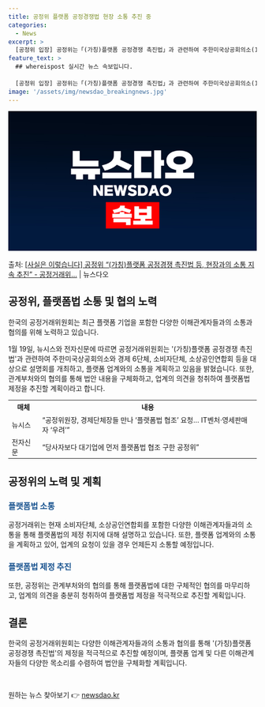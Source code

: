 ```yaml
---
title: 공정위 플랫폼 공정경쟁법 현장 소통 추진 중
categories:
  - News
excerpt: >
  [공정위 입장] 공정위는「(가칭)플랫폼 공정경쟁 촉진법」과 관련하여 주한미국상공회의소(1.11), 경제 6단…
feature_text: >
  ## whereispost 실시간 뉴스 속보입니다.

  [공정위 입장] 공정위는「(가칭)플랫폼 공정경쟁 촉진법」과 관련하여 주한미국상공회의소(1.11), 경제 6단…
image: '/assets/img/newsdao_breakingnews.jpg'
---
```


![뉴스다오 속보](/assets/img/newsdao_breakingnews.jpg)

<p>출처: <a href="https://newsdao.kr/3058" rel="dofollow">[사실은 이렇습니다] 공정위 “(가칭)플랫폼 공정경쟁 촉진법 등, 현장과의 소통 지속 추진”  - 공정거래위…</a> | 뉴스다오</p>

<h2 data-ke-size="size26">공정위, 플랫폼법 소통 및 협의 노력</h2>
한국의 공정거래위원회는 최근 플랫폼 기업을 포함한 다양한 이해관계자들과의 소통과 협의를 위해 노력하고 있습니다.

<p data-ke-size="size16">1월 19일, 뉴시스와 전자신문에 따르면 공정거래위원회는 '(가칭)플랫폼 공정경쟁 촉진법'과 관련하여 주한미국상공회의소와 경제 6단체, 소비자단체, 소상공인연합회 등을 대상으로 설명회를 개최하고, 플랫폼 업계와의 소통을 계획하고 있음을 밝혔습니다. 또한, 관계부처와의 협의를 통해 법안 내용을 구체화하고, 업계의 의견을 청취하여 플랫폼법 제정을 추진할 계획이라고 합니다.</p>

<table>
  <tr>
    <th>매체</th>
    <th>내용</th>
  </tr>
  <tr>
    <td>뉴시스</td>
    <td>“공정위원장, 경제단체장들 만나 ‘플랫폼법 협조’ 요청… IT벤처·영세판매자 ‘우려’”</td>
  </tr>
  <tr>
    <td>전자신문</td>
    <td>“당사자보다 대기업에 먼저 플랫폼법 협조 구한 공정위”</td>
  </tr>
</table>

<h2 data-ke-size="size26">공정위의 노력 및 계획</h2>
<h3><b><span style="color: #1a5490;">플랫폼법 소통</span></b></h3>
<p data-ke-size="size16">공정거래위는 현재 소비자단체, 소상공인연합회를 포함한 다양한 이해관계자들과의 소통을 통해 플랫폼법의 제정 취지에 대해 설명하고 있습니다. 또한, 플랫폼 업계와의 소통을 계획하고 있어, 업계의 요청이 있을 경우 언제든지 소통할 예정입니다.</p>

<h3><b><span style="color: #1a5490;">플랫폼법 제정 추진</span></b></h3>
<p data-ke-size="size16">또한, 공정위는 관계부처와의 협의를 통해 플랫폼법에 대한 구체적인 협의를 마무리하고, 업계의 의견을 충분히 청취하여 플랫폼법 제정을 적극적으로 추진할 계획입니다.</p>

<h2 data-ke-size="size26">결론</h2>
<p data-ke-size="size16">한국의 공정거래위원회는 다양한 이해관계자들과의 소통과 협의를 통해 '(가칭)플랫폼 공정경쟁 촉진법'의 제정을 적극적으로 추진할 예정이며, 플랫폼 업계 및 다른 이해관계자들의 다양한 목소리를 수렴하여 법안을 구체화할 계획입니다.</p>

<p data-ke-size="size16">&nbsp;</p> 

원하는 뉴스 찾아보기 👉 <a href="https://newsdao.kr" rel="dofollow">newsdao.kr</a>


